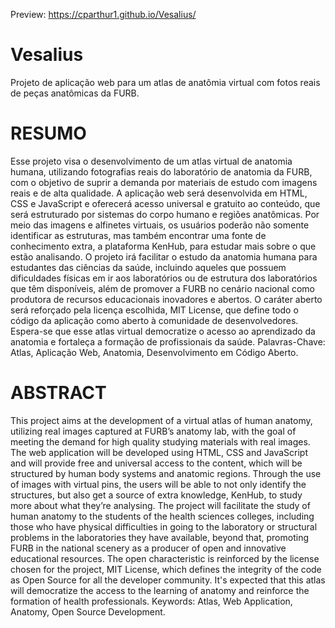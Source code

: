Preview: https://cparthur1.github.io/Vesalius/

# Vesalius
Projeto de aplicação web para um atlas de anatômia virtual com fotos reais de peças anatômicas da FURB.

# RESUMO
Esse projeto visa o desenvolvimento de um atlas virtual de anatomia humana, utilizando fotografias reais do laboratório de anatomia da FURB, com o objetivo de suprir a demanda por materiais de estudo com imagens reais e de alta qualidade. A aplicação web será desenvolvida em HTML, CSS e JavaScript e oferecerá acesso universal e gratuito ao conteúdo, que será estruturado por sistemas do corpo humano e regiões anatômicas. Por meio das imagens e alfinetes virtuais, os usuários poderão não somente identificar as estruturas, mas também encontrar uma fonte de conhecimento extra, a plataforma KenHub, para estudar mais sobre o que estão analisando. O projeto irá facilitar o estudo da anatomia humana para estudantes das ciências da saúde, incluindo aqueles que possuem dificuldades físicas em ir aos laboratórios ou de estrutura dos laboratórios que têm disponíveis, além de promover a FURB no cenário nacional como produtora de recursos educacionais inovadores e abertos. O caráter aberto será reforçado pela licença escolhida, MIT License, que define todo o código da aplicação como aberto à comunidade de desenvolvedores. Espera-se que esse atlas virtual democratize o acesso ao aprendizado da anatomia e fortaleça a formação de profissionais da saúde.
Palavras-Chave: Atlas, Aplicação Web, Anatomia, Desenvolvimento em Código Aberto.

# ABSTRACT
This project aims at the development of a virtual atlas of human anatomy, utilizing real images captured at FURB’s anatomy lab, with the goal of meeting the demand for high quality studying materials with real images. The web application will be developed using HTML, CSS and JavaScript and will provide free and universal access to the content, which will be structured by human body systems and anatomic regions. Through the use of images with virtual pins, the users will be able to not only identify the structures, but also get a source of extra knowledge, KenHub, to study more about what they’re analysing. The project will facilitate the study of human anatomy to the students of the health sciences colleges, including those who have physical difficulties in going to the laboratory or structural problems in the laboratories they have available, beyond that, promoting FURB in the national scenery as a producer of open and innovative educational resources. The open characteristic is reinforced by the license chosen for the project, MIT License, which defines the integrity of the code as Open Source for all the developer community. It's expected that this atlas will democratize the access to the learning of anatomy and reinforce the formation of health professionals.
Keywords: Atlas, Web Application, Anatomy, Open Source Development.
